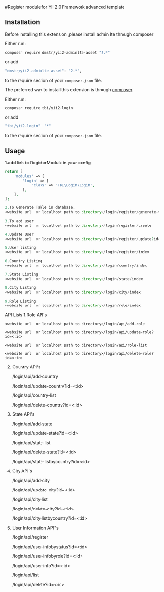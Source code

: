#Register module for Yii 2.0 Framework advanced template

## Installation

Before installing this extension ,please install admin lte through composer

Either run:

```bash
composer require dmstr/yii2-adminlte-asset "2.*"
```

or add

```bash
"dmstr/yii2-adminlte-asset": "2.*",
```

to the require section of your `composer.json` file.


The preferred way to install this extension is through [composer](http://getcomposer.org/download/).

Either run:

```bash
composer require tbi/yii2-login
```

or add

```bash
"tbi/yii2-login": "*"
```

to the require section of your `composer.json` file.

Usage
-----

1.add link to RegisterModule in your config

```php
return [
    'modules' => [
        'login' => [
            'class' => 'TBI\Login\Login',
        ],
    ],
]; 
```
```php
2.To Generate Table in database.
<website url  or localhost path to directory>/login/register/generate-table

3.To add user
<website url  or localhost path to directory>/login/register/create

4.Update User
<website url  or localhost path to directory>/login/register/update?id=<:id>

5.User listing
<website url  or localhost path to directory>/login/register/index

6.Country Listing
<website url  or localhost path to directory>/login/country/index

7.State Listing
<website url  or localhost path to directory>/login/state/index

8.City Listing
<website url  or localhost path to directory>/login/city/index

9.Role Listing
<website url  or localhost path to directory>/login/role/index
```

API Lists
1.Role API's 
   
    <website url  or localhost path to directory>/login/api/add-role

    <website url  or localhost path to directory>/login/api/update-role?id=<:id>
 
    <website url  or localhost path to directory>/login/api/role-list

    <website url  or localhost path to directory>/login/api/delete-role?id=<:id>

2. Country API's  

    <website url  or localhost path to directory>/login/api/add-country

    <website url  or localhost path to directory>/login/api/update-country?id=<:id>
 
    <website url  or localhost path to directory>/login/api/country-list

    <website url  or localhost path to directory>/login/api/delete-country?id=<:id>

3. State API's

    <website url  or localhost path to directory>/login/api/add-state

    <website url  or localhost path to directory>/login/api/update-state?id=<:id>
 
    <website url  or localhost path to directory>/login/api/state-list

    <website url  or localhost path to directory>/login/api/delete-state?id=<:id>

    <website url  or localhost path to directory>/login/api/state-listbycountry?id=<:id>

4. City API's
    
    <website url  or localhost path to directory>/login/api/add-city

    <website url  or localhost path to directory>/login/api/update-city?id=<:id>
 
    <website url  or localhost path to directory>/login/api/city-list

    <website url  or localhost path to directory>/login/api/delete-city?id=<:id>

    <website url  or localhost path to directory>/login/api/city-listbycountry?id=<:id>

5. User Information API"s

    <website url  or localhost path to directory>/login/api/register

    <website url  or localhost path to directory>/login/api/user-infobystatus?id=<:id>

    <website url  or localhost path to directory>/login/api/user-infobyrole?id=<:id>

    <website url  or localhost path to directory>/login/api/user-info?id=<:id>

    <website url  or localhost path to directory>/login/api/list

    <website url  or localhost path to directory>/login/api/delete?id=<:id>

